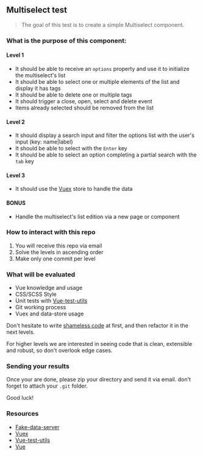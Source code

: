 ## Multiselect test

> The goal of this test is to create a simple Multiselect component.

### What is the purpose of this component:

#### Level 1
- It should be able to receive an `options` property and use it to initialize the multiselect's list
- It should be able to select one or multiple elements of the list and display it has tags
- It should be able to delete one or multiple tags
- It should trigger a close, open, select and delete event
- Items already selected should be removed from the list

#### Level 2
- It should display a search input and filter the options list with the user's input (key: name|label)
- It should be able to select with the `Enter` key
- It should be able to select an option completing a partial search with the `tab` key 

#### Level 3
- It should use the [Vuex](https://vuex.vuejs.org/guide/) store to handle the data

#### BONUS
- Handle the multiselect's list edition via a new page or component

### How to interact with this repo

1. You will receive this repo via email
2. Solve the levels in ascending order
3. Make only one commit per level

### What will be evaluated

- Vue knowledge and usage
- CSS/SCSS Style
- Unit tests with [Vue-test-utils](https://vue-test-utils.vuejs.org/)
- Git working process
- Vuex and data-store usage

Don't hesitate to write [shameless code](https://blog.red-badger.com/2014/08/20/i-spent-3-days-with-sandi-metz-heres-what-i-learned) at first, and then refactor it in the next levels.

For higher levels we are interested in seeing code that is clean, extensible and robust, so don't overlook edge cases.

### Sending your results

Once your are done, please zip your directory and send it via email. don't forget to attach your `.git` folder.

Good luck!

### Resources

- [Fake-data-server](https://jsonplaceholder.typicode.com/)
- [Vuex](https://vuex.vuejs.org/guide/)
- [Vue-test-utils](https://vue-test-utils.vuejs.org/)
- [Vue](https://vuejs.org/)
